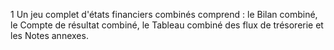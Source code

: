 1
Un jeu complet d'états financiers combinés comprend : le Bilan combiné, le Compte de résultat combiné, le
Tableau combiné des flux de trésorerie et les Notes annexes.